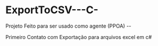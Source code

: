 # ExportToCSV---C-

Projeto Feito para ser usado como agente (PPOA) --


Primeiro Contato com Exportação para arquivos excel em c#
